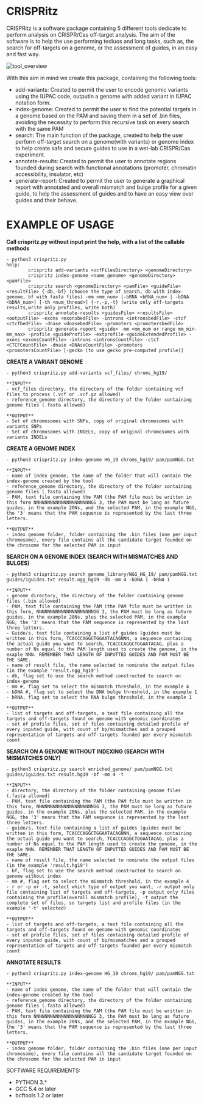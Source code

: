 # CRISPRitz

CRISPRitz is a software package containing 5 different tools dedicate to perform analysis on CRISPR/Cas off-target analysis.
The aim of the software is to help the use performing tediuos and long tasks, such as, the search for off-targets on a genome, or the assessment of guides, in an easy and fast way.

![tool_overview](https://user-images.githubusercontent.com/32717860/52447053-faa3b200-2b2f-11e9-96fb-e3761a9232c5.png)


With this aim in mind we create this package, containing the following tools:

- add-variants: Created to permit the user to encode genomic variants using the IUPAC code, outputin a genome with added variant in IUPAC notation form.
- index-genome: Created to permit the user to find the potential targets in a genome based on the PAM and saving them in a set of .bin files, avoiding the necessity to perform this recursive task on every search with the same PAM
- search: The main function of the package, created to help the user perform off-target search on a genome(with variants) or genome index to help create safe and secure guides to use in a wet-lab CRISPR/Cas experiment.
- annotate-results: Created to permit the user to annotate regions founded during search with functional annotations (promoter, chromatin accessibility, insulator, etc)
- generate-report: Created to permit the user to generate a graphical report with annotated and overall mismatch and bulge profile for a given guide, to help the assessment of guides and to have an easy view over guides and their behave.

# EXAMPLE OF USAGE

**Call crispritz.py without input print the help, with a list of the callable methods**
```
- python3 crispritz.py
help:
        crispritz add-variants <vcfFilesDirectory> <genomeDirectory>
        crispritz index-genome <name_genome> <genomeDirectory> <pamFile>
        crispritz search <genomeDirectory> <pamFile> <guideFile> <resultFile> {-db,-bf} (choose the type of search, db with index-genome, bf with fasta files) -mm <mm_num> [-bRNA <bRNA_num> | -bDNA <bDNA_num>] [-th <num_thread>] {-r,-p,-t} (write only off-targets results,write only profiles, write both)
        crispritz annotate-results <guidesFile> <resultsFile> <outputFile> -exons <exonsbedFile> -introns <intronsbedFile> -ctcf <ctcfbedFile> -dnase <dnasebedFile> -promoters <promotersbedFile>
        crispritz generate-report <guide> -mm <mm_num or range mm_min-mm_max> -profile <guideProfile> -extprofile <guideExtendedProfile> -exons <exonsCountFile> -introns <intronsCountFile> -ctcf <CTCFCountFile> -dnase <DNAseCountFile> -promoters <promotersCountFile> [-gecko (to use gecko pre-computed profile)]
```

**CREATE A VARIANT GENOME**
```
- python3 crispritz.py add-variants vcf_files/ chroms_hg19/

**INPUT**
- vcf_files directory, the directory of the folder containing vcf files to process (.vcf or .vcf.gz allowed)
- reference_genome directory, the directory of the folder containing genome files (.fasta allowed)

**OUTPUT**
- Set of chromosomes with SNPs, copy of original chromosomes with variants SNPs
- Set of chromosomes with INDELs, copy of original chromosomes with variants INDELs
```

**CREATE A GENOME INDEX**
```
- python3 crispritz.py index-genome HG_19 chroms_hg19/ pam/pamNGG.txt

**INPUT**
- name of index genome, the name of the folder that will contain the index-genome created by the tool
- reference_genome directory, the directory of the folder containing genome files (.fasta allowed)
- PAM, text file containing the PAM (the PAM file must be written in this form NNNNNNNNNNNNNNNNNNNNNGG 3, the PAM must be long as future guides, in the example 20Ns, and the selected PAM, in the example NGG, the '3' means that the PAM sequence is represented by the last three letters.

**OUTPUT**
- index genome folder, folder containing the .bin files (one per input chromosome), every file contains all the candidate target founded on the chrosome for the selected PAM in input
```

**SEARCH ON A GENOME INDEX (SEARCH WITH MISMATCHES AND BULGES)**
```
- python3 crispritz.py search genome_library/NGG_HG_19/ pam/pamNGG.txt guides/1guides.txt result.ngg_hg19 -db -mm 4 -bDNA 1 -bRNA 1

**INPUT**
- genome directory, the directory of the folder containing genome files (.bin allowed)
- PAM, text file containing the PAM (the PAM file must be written in this form, NNNNNNNNNNNNNNNNNNNNNGG 3, the PAM must be long as future guides, in the example 20Ns, plus the selected PAM, in the example NGG, the '3' means that the PAM sequence is represented by the last three letters.
- Guide/s, text file containing a list of guides (guides must be written in this form, TCACCCAGGCTGGAATACAGNNN, a sequence containing the actual guide you want to search, TCACCCAGGCTGGAATACAG, plus a number of Ns equal to the PAM length used to create the genome, in the exaple NNN. REMEMBER THAT LENGTH OF INPUTTED GUIDES AND PAM MUST BE THE SAME.
- name of result file, the name selected to nominate the output files (in the example 'result.ngg_hg19')
- db, flag set to use the search method constructed to search on index-genome
- mm #, flag set to select the mismatch threshold, in the example 4
- bDNA #, flag set to select the DNA bulge threshold, in the example 1
- bRNA, flag set to select the RNA bulge threshold, in the example 1

**OUTPUT**
- list of targets and off-targets, a text file containing all the targets and off-targets found on genome with genomic coordinates
- set of profile files, set of files containing detailed profile of every inputed guide, with count of bp/mismatches and a grouped representation of targets and off-targets founded per every mismatch count
```

**SEARCH ON A GENOME WITHOUT INDEXING (SEARCH WITH MISMATCHES ONLY)**
```
- python3 crispritz.py search enriched_genome/ pam/pamNGG.txt guides/1guides.txt result.hg19 -bf -mm 4 -t

**INPUT**
- directory, the directory of the folder containing genome files (.fasta allowed)
- PAM, text file containing the PAM (the PAM file must be written in this form, NNNNNNNNNNNNNNNNNNNNNGG 3, the PAM must be long as future guides, in the example 20Ns, plus the selected PAM, in the example NGG, the '3' means that the PAM sequence is represented by the last three letters.
- guide/s, text file containing a list of guides (guides must be written in this form, TCACCCAGGCTGGAATACAGNNN, a sequence containing the actual guide you want to search, TCACCCAGGCTGGAATACAG, plus a number of Ns equal to the PAM length used to create the genome, in the exaple NNN. REMEMBER THAT LENGTH OF INPUTTED GUIDES AND PAM MUST BE THE SAME.
- name of result file, the name selected to nominate the output files (in the example 'result.hg19')
- bf, flag set to use the search method constructed to search on genome without index
- mm #, flag set to select the mismatch threshold, in the example 4
- r or -p or -t, select which type of output you want, -r output only file containing list of targets and off-targets, -p output only files containing the profile(overall mismatch profile), -t output the complete set of files, so targets list and profile files (in the example '-t' selected)

**OUTPUT**
- list of targets and off-targets, a text file containing all the targets and off-targets found on genome with genomic coordinates
- set of profile files, set of files containing detailed profile of every inputed guide, with count of bp/mismatches and a grouped representation of targets and off-targets founded per every mismatch count
```

**ANNOTATE RESULTS**
```
- python3 crispritz.py index-genome HG_19 chroms_hg19/ pam/pamNGG.txt

**INPUT**
- name of index genome, the name of the folder that will contain the index-genome created by the tool
- reference_genome directory, the directory of the folder containing genome files (.fasta allowed)
- PAM, text file containing the PAM (the PAM file must be written in this form NNNNNNNNNNNNNNNNNNNNNGG 3, the PAM must be long as future guides, in the example 20Ns, and the selected PAM, in the example NGG, the '3' means that the PAM sequence is represented by the last three letters.

**OUTPUT**
- index genome folder, folder containing the .bin files (one per input chromosome), every file contains all the candidate target founded on the chrosome for the selected PAM in input
```








SOFTWARE REQUIREMENTS:
- PYTHON 3.*
- GCC 5.4 or later
- bcftools 1.2 or later
